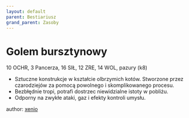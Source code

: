```yaml
---
layout: default
parent: Bestiariusz
grand_parent: Zasoby
---
```

# Golem bursztynowy

10 OCHR, 3 Pancerza, 16 SIŁ, 12 ZRE, 14 WOL, pazury (k8)  

- Sztuczne konstrukcje w kształcie olbrzymich kotów. Stworzone przez czarodziejów za pomocą powolnego i skomplikowanego procesu.  
- Bezbłędnie tropi, potrafi dostrzec niewidzialne istoty w pobliżu.  
- Odporny na zwykłe ataki, gaz i efekty kontroli umysłu.  

author: [xenio](https://xenioinabottle.blogspot.com)
